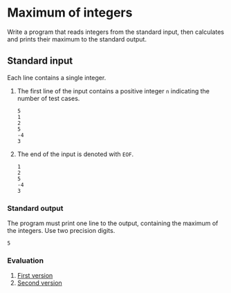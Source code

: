 # Maximum of integers

Write a program that reads integers from the standard input, then calculates and prints their maximum to the standard output.

## Standard input

Each line contains a single integer.

1. The first line of the input contains a positive integer `n` indicating the number of test cases.

    ```
    5
    1
    2
    5
    -4
    3
    ```


2. The end of the input is denoted with `EOF`.

    ```
    1
    2
    5
    -4
    3
    ```

### Standard output

The program must print one line to the output, containing the maximum of the integers. Use two precision digits.

```
5
```

### Evaluation

1. [First version](https://progcont.hu/progcont/100129/?pid=200785)
2. [Second version](https://progcont.hu/progcont/100129/?pid=200786)